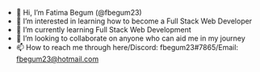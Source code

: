- 👋 Hi, I’m Fatima Begum (@fbegum23)
- 👀 I’m interested in learning how to become a Full Stack Web Developer
- 🌱 I’m currently learning Full Stack Web Development
- 💞️ I’m looking to collaborate on anyone who can aid me in my journey 
- 📫 How to reach me through here/Discord: fbegum23#7865/Email: fbegum23@hotmail.com

<!---
fbegum23/fbegum23 is a ✨ special ✨ repository because its `README.md` (this file) appears on your GitHub profile.
You can click the Preview link to take a look at your changes.
--->
